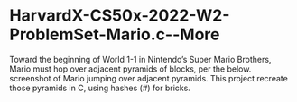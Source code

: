# HarvardX-CS50x-2022-W2-ProblemSet-Mario.c--More
Toward the beginning of World 1-1 in Nintendo’s Super Mario Brothers, Mario must hop over adjacent pyramids of blocks, per the below.  screenshot of Mario jumping over adjacent pyramids. This project recreate those pyramids in C, using hashes (#) for bricks.
